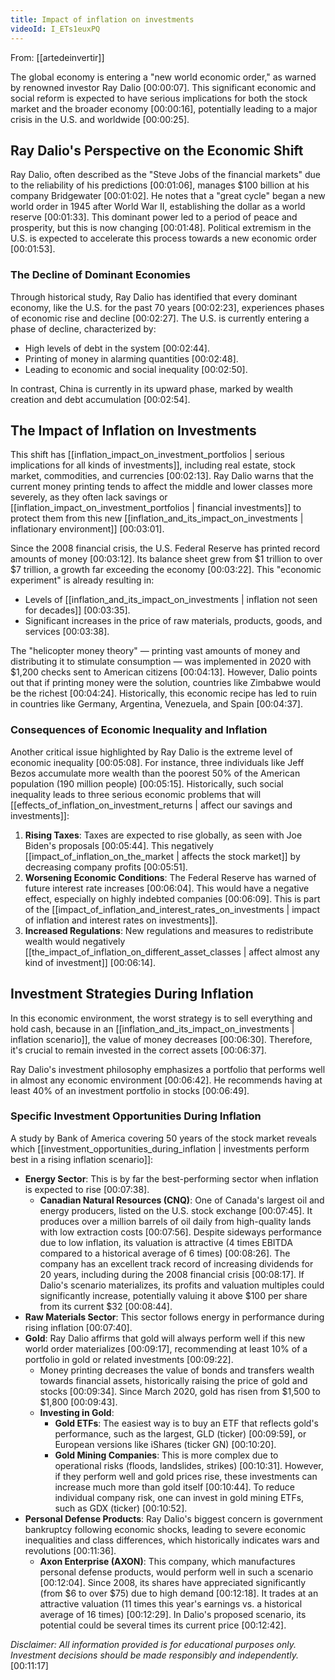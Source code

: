 ```yaml
---
title: Impact of inflation on investments
videoId: I_ETs1euxPQ
---
```


From: [[artedeinvertir]] <br/> 

The global economy is entering a "new world economic order," as warned by renowned investor Ray Dalio <a class="yt-timestamp" data-t="00:00:07">[00:00:07]</a>. This significant economic and social reform is expected to have serious implications for both the stock market and the broader economy <a class="yt-timestamp" data-t="00:00:16">[00:00:16]</a>, potentially leading to a major crisis in the U.S. and worldwide <a class="yt-timestamp" data-t="00:00:25">[00:00:25]</a>.

## Ray Dalio's Perspective on the Economic Shift
Ray Dalio, often described as the "Steve Jobs of the financial markets" due to the reliability of his predictions <a class="yt-timestamp" data-t="00:01:06">[00:01:06]</a>, manages $100 billion at his company Bridgewater <a class="yt-timestamp" data-t="00:01:02">[00:01:02]</a>. He notes that a "great cycle" began a new world order in 1945 after World War II, establishing the dollar as a world reserve <a class="yt-timestamp" data-t="00:01:33">[00:01:33]</a>. This dominant power led to a period of peace and prosperity, but this is now changing <a class="yt-timestamp" data-t="00:01:48">[00:01:48]</a>. Political extremism in the U.S. is expected to accelerate this process towards a new economic order <a class="yt-timestamp" data-t="00:01:53">[00:01:53]</a>.

### The Decline of Dominant Economies
Through historical study, Ray Dalio has identified that every dominant economy, like the U.S. for the past 70 years <a class="yt-timestamp" data-t="00:02:23">[00:02:23]</a>, experiences phases of economic rise and decline <a class="yt-timestamp" data-t="00:02:27">[00:02:27]</a>. The U.S. is currently entering a phase of decline, characterized by:
*   High levels of debt in the system <a class="yt-timestamp" data-t="00:02:44">[00:02:44]</a>.
*   Printing of money in alarming quantities <a class="yt-timestamp" data-t="00:02:48">[00:02:48]</a>.
*   Leading to economic and social inequality <a class="yt-timestamp" data-t="00:02:50">[00:02:50]</a>.

In contrast, China is currently in its upward phase, marked by wealth creation and debt accumulation <a class="yt-timestamp" data-t="00:02:54">[00:02:54]</a>.

## The Impact of Inflation on Investments
This shift has [[inflation_impact_on_investment_portfolios | serious implications for all kinds of investments]], including real estate, stock market, commodities, and currencies <a class="yt-timestamp" data-t="00:02:13">[00:02:13]</a>. Ray Dalio warns that the current money printing tends to affect the middle and lower classes more severely, as they often lack savings or [[inflation_impact_on_investment_portfolios | financial investments]] to protect them from this new [[inflation_and_its_impact_on_investments | inflationary environment]] <a class="yt-timestamp" data-t="00:03:01">[00:03:01]</a>.

Since the 2008 financial crisis, the U.S. Federal Reserve has printed record amounts of money <a class="yt-timestamp" data-t="00:03:12">[00:03:12]</a>. Its balance sheet grew from $1 trillion to over $7 trillion, a growth far exceeding the economy <a class="yt-timestamp" data-t="00:03:22">[00:03:22]</a>. This "economic experiment" is already resulting in:
*   Levels of [[inflation_and_its_impact_on_investments | inflation not seen for decades]] <a class="yt-timestamp" data-t="00:03:35">[00:03:35]</a>.
*   Significant increases in the price of raw materials, products, goods, and services <a class="yt-timestamp" data-t="00:03:38">[00:03:38]</a>.

The "helicopter money theory" — printing vast amounts of money and distributing it to stimulate consumption — was implemented in 2020 with $1,200 checks sent to American citizens <a class="yt-timestamp" data-t="00:04:13">[00:04:13]</a>. However, Dalio points out that if printing money were the solution, countries like Zimbabwe would be the richest <a class="yt-timestamp" data-t="00:04:24">[00:04:24]</a>. Historically, this economic recipe has led to ruin in countries like Germany, Argentina, Venezuela, and Spain <a class="yt-timestamp" data-t="00:04:37">[00:04:37]</a>.

### Consequences of Economic Inequality and Inflation
Another critical issue highlighted by Ray Dalio is the extreme level of economic inequality <a class="yt-timestamp" data-t="00:05:08">[00:05:08]</a>. For instance, three individuals like Jeff Bezos accumulate more wealth than the poorest 50% of the American population (190 million people) <a class="yt-timestamp" data-t="00:05:15">[00:05:15]</a>. Historically, such social inequality leads to three serious economic problems that will [[effects_of_inflation_on_investment_returns | affect our savings and investments]]:

1.  **Rising Taxes**: Taxes are expected to rise globally, as seen with Joe Biden's proposals <a class="yt-timestamp" data-t="00:05:44">[00:05:44]</a>. This negatively [[impact_of_inflation_on_the_market | affects the stock market]] by decreasing company profits <a class="yt-timestamp" data-t="00:05:51">[00:05:51]</a>.
2.  **Worsening Economic Conditions**: The Federal Reserve has warned of future interest rate increases <a class="yt-timestamp" data-t="00:06:04">[00:06:04]</a>. This would have a negative effect, especially on highly indebted companies <a class="yt-timestamp" data-t="00:06:09">[00:06:09]</a>. This is part of the [[impact_of_inflation_and_interest_rates_on_investments | impact of inflation and interest rates on investments]].
3.  **Increased Regulations**: New regulations and measures to redistribute wealth would negatively [[the_impact_of_inflation_on_different_asset_classes | affect almost any kind of investment]] <a class="yt-timestamp" data-t="00:06:14">[00:06:14]</a>.

## Investment Strategies During Inflation
In this economic environment, the worst strategy is to sell everything and hold cash, because in an [[inflation_and_its_impact_on_investments | inflation scenario]], the value of money decreases <a class="yt-timestamp" data-t="00:06:30">[00:06:30]</a>. Therefore, it's crucial to remain invested in the correct assets <a class="yt-timestamp" data-t="00:06:37">[00:06:37]</a>.

Ray Dalio's investment philosophy emphasizes a portfolio that performs well in almost any economic environment <a class="yt-timestamp" data-t="00:06:42">[00:06:42]</a>. He recommends having at least 40% of an investment portfolio in stocks <a class="yt-timestamp" data-t="00:06:49">[00:06:49]</a>.

### Specific Investment Opportunities During Inflation
A study by Bank of America covering 50 years of the stock market reveals which [[investment_opportunities_during_inflation | investments perform best in a rising inflation scenario]]:

*   **Energy Sector**: This is by far the best-performing sector when inflation is expected to rise <a class="yt-timestamp" data-t="00:07:38">[00:07:38]</a>.
    *   **Canadian Natural Resources (CNQ)**: One of Canada's largest oil and energy producers, listed on the U.S. stock exchange <a class="yt-timestamp" data-t="00:07:45">[00:07:45]</a>. It produces over a million barrels of oil daily from high-quality lands with low extraction costs <a class="yt-timestamp" data-t="00:07:56">[00:07:56]</a>. Despite sideways performance due to low inflation, its valuation is attractive (4 times EBITDA compared to a historical average of 6 times) <a class="yt-timestamp" data-t="00:08:26">[00:08:26]</a>. The company has an excellent track record of increasing dividends for 20 years, including during the 2008 financial crisis <a class="yt-timestamp" data-t="00:08:17">[00:08:17]</a>. If Dalio's scenario materializes, its profits and valuation multiples could significantly increase, potentially valuing it above $100 per share from its current $32 <a class="yt-timestamp" data-t="00:08:44">[00:08:44]</a>.
*   **Raw Materials Sector**: This sector follows energy in performance during rising inflation <a class="yt-timestamp" data-t="00:07:40">[00:07:40]</a>.
*   **Gold**: Ray Dalio affirms that gold will always perform well if this new world order materializes <a class="yt-timestamp" data-t="00:09:17">[00:09:17]</a>, recommending at least 10% of a portfolio in gold or related investments <a class="yt-timestamp" data-t="00:09:22">[00:09:22]</a>.
    *   Money printing decreases the value of bonds and transfers wealth towards financial assets, historically raising the price of gold and stocks <a class="yt-timestamp" data-t="00:09:34">[00:09:34]</a>. Since March 2020, gold has risen from $1,500 to $1,800 <a class="yt-timestamp" data-t="00:09:43">[00:09:43]</a>.
    *   **Investing in Gold**:
        *   **Gold ETFs**: The easiest way is to buy an ETF that reflects gold's performance, such as the largest, GLD (ticker) <a class="yt-timestamp" data-t="00:09:59">[00:09:59]</a>, or European versions like iShares (ticker GN) <a class="yt-timestamp" data-t="00:10:20">[00:10:20]</a>.
        *   **Gold Mining Companies**: This is more complex due to operational risks (floods, landslides, strikes) <a class="yt-timestamp" data-t="00:10:31">[00:10:31]</a>. However, if they perform well and gold prices rise, these investments can increase much more than gold itself <a class="yt-timestamp" data-t="00:10:44">[00:10:44]</a>. To reduce individual company risk, one can invest in gold mining ETFs, such as GDX (ticker) <a class="yt-timestamp" data-t="00:10:52">[00:10:52]</a>.
*   **Personal Defense Products**: Ray Dalio's biggest concern is government bankruptcy following economic shocks, leading to severe economic inequalities and class differences, which historically indicates wars and revolutions <a class="yt-timestamp" data-t="00:11:36">[00:11:36]</a>.
    *   **Axon Enterprise (AXON)**: This company, which manufactures personal defense products, would perform well in such a scenario <a class="yt-timestamp" data-t="00:12:04">[00:12:04]</a>. Since 2008, its shares have appreciated significantly (from $6 to over $75) due to high demand <a class="yt-timestamp" data-t="00:12:18">[00:12:18]</a>. It trades at an attractive valuation (11 times this year's earnings vs. a historical average of 16 times) <a class="yt-timestamp" data-t="00:12:29">[00:12:29]</a>. In Dalio's proposed scenario, its potential could be several times its current price <a class="yt-timestamp" data-t="00:12:42">[00:12:42]</a>.

*Disclaimer: All information provided is for educational purposes only. Investment decisions should be made responsibly and independently.* <a class="yt-timestamp" data-t="00:11:17">[00:11:17]</a>